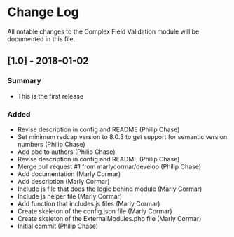 # Change Log
All notable changes to the Complex Field Validation module will be documented in this file.


## [1.0] - 2018-01-02
### Summary
- This is the first release

### Added
- Revise description in config and README (Philip Chase)
- Set minimum redcap version to 8.0.3 to get support for semantic version numbers (Philip Chase)
- Add pbc to authors (Philip Chase)
- Revise description in config and README (Philip Chase)
- Merge pull request #1 from marlycormar/develop (Philip Chase)
- Add documentation (Marly Cormar)
- Add description (Marly Cormar)
- Include js file that does the logic behind module (Marly Cormar)
- Include js helper file (Marly Cormar)
- Add function that includes js files (Marly Cormar)
- Create skeleton of the config.json file (Marly Cormar)
- Create skeleton of the ExternalModules.php file (Marly Cormar)
- Initial commit (Philip Chase)

